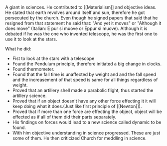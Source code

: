 A giant in sciences. He contributed to [[Materialism]] and objective ideas. He stated that earth revolves around itself and sun, therefore he got persecuted by the church. Even though he signed papers that said that he resigned from that statement he said that: "And yet it moves" or "Although it does move" (Italian: E pur si muove or Eppur si muove). Although it is debated if he was the one who invented telescope, he was the first one to use it to look at the stars. 

What he did:
+ Fist to look at the stars with a telescope
+ Found the Pendulum principle, therefore initiated a big change in clocks.
+ Found thermometer.
+ Found that the fall time is unaffected by weight and and the fall speed and the increasement of that speed is same for all things regardless of weight.
+ Proved that an artillery shell made a parabolic flight, thus started the artillery science.
+ Proved that if an object doesn't have any other force effecting it it will keep doing what it does.(Just like first principle of [[Newton]]).
+ Proved that if more than one force are effecting the object, object will be effected as if all of them did their parts separately.
+ His findings on forces would lead to a new science called dynamic to be found.
+ With him objective understanding in science progressed.
These are just some of them. He then criticized Church for meddling in science. 